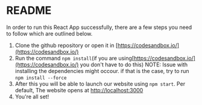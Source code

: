 # README

In order to run this React App successfully, there are a few steps you need to follow which are outlined below.

1. Clone the github repository or open it in [https://codesandbox.io/](https://codesandbox.io/)
2. Run the command `npm install`(if you are using[https://codesandbox.io/](https://codesandbox.io/) you don't have to do this) NOTE: Issue with installing the dependencies might occour. if that is the case, try to run `npm install --force`
3. After this you will be able to launch our website using `npm start`. Per default, The website opens at [http://localhost:3000](http://localhost:3000)
4. You're all set!
